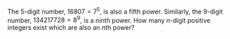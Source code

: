 The $5$-digit number, $16807=7^5$, is also a fifth power. Similarly, the $9$-digit number, $134217728=8^9$, is a ninth power.
How many $n$-digit positive integers exist which are also an $n$th power?